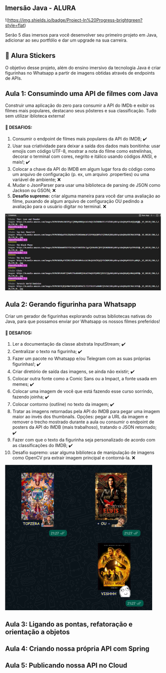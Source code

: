 ## Imersão Java - ALURA

!(https://img.shields.io/badge/Project-In%20Progress-brightgreen?style=flat)

Serão 5 dias imersos para você desenvolver seu primeiro projeto em Java, adicionar ao seu portfólio e dar um upgrade na sua carreira.


## :flower_playing_cards: Alura Stickers

O objetivo desse projeto, além do ensino imersivo da tecnologia Java é criar figurinhas no Whatsapp a partir de imagens obtidas através de endpoints de APIs.

## Aula 1: Consumindo uma API de filmes com Java

Construir uma aplicação do zero para consumir a API do IMDb e exibir os filmes mais populares, destacano seus pôsteres e sua classificação.
Tudo sem utilizar iblioteca externa!

#### :hot_face: DESAFIOS:

1. Consumir o endpoint de filmes mais populares da API do IMDB; :heavy_check_mark:
2. Usar sua criatividade para deixar a saída dos dados mais bonitinha: usar emojis com código UTF-8, mostrar a nota do filme como estrelinhas, decorar o terminal com cores, negrito e itálico usando códigos ANSI, e mais!; :heavy_check_mark:
3. Colocar a chave da API do IMDB em algum lugar fora do código como um arquivo de configuração (p. ex, um arquivo .properties) ou uma variável de ambiente; :x:
4. Mudar o JsonParser para usar uma biblioteca de parsing de JSON como Jackson ou GSON; :x:
5. **Desafio supremo:** criar alguma maneira para você dar uma avaliação ao filme, puxando de algum arquivo de configuração OU pedindo a avaliação para o usuário digitar no terminal. :x:

![Aula 1](https://github.com/rodrigoinco/alura-stickers/blob/main/aulas/Aula%201.png)

## Aula 2: Gerando figurinha para Whatsapp

Criar um gerador de figurinhas explorando outras bibliotecas nativas do Java, para que possamos enviar por Whatsapp os nossos filmes preferidos!

#### :hot_face: DESAFIOS:

1. Ler a documentação da classe abstrata InputStream; :heavy_check_mark:
2. Centralizar o texto na figurinha; :heavy_check_mark:
3. Fazer um pacote no Whatsapp e/ou Telegram com as suas próprias figurinhas!; :heavy_check_mark:
4. Criar diretório de saída das imagens, se ainda não existir; :heavy_check_mark:
5. Colocar outra fonte como a Comic Sans ou a Impact, a fonte usada em memes; :heavy_check_mark:
6. Colocar uma imagem de você que está fazendo esse curso sorrindo, fazendo joinha; :heavy_check_mark:
7. Colocar contorno (outline) no texto da imagem; :heavy_check_mark:
8. Tratar as imagens retornadas pela API do IMDB para pegar uma imagem maior ao invés dos thumbnails. Opções: pegar a URL da imagem e remover o trecho mostrado durante a aula ou consumir o endpoint de posters da API do IMDB (mais trabalhoso), tratando o JSON retornado; :heavy_check_mark:
9. Fazer com que o texto da figurinha seja personalizado de acordo com as classificações do IMDB; :heavy_check_mark:
10. Desafio supremo: usar alguma biblioteca de manipulação de imagens como OpenCV pra extrair imagem principal e contorná-la. :x:

![Aula 2](https://github.com/rodrigoinco/alura-stickers/blob/main/aulas/Aula%202.png)


## Aula 3: Ligando as pontas, refatoração e orientação a objetos

## Aula 4: Criando nossa própria API com Spring

## Aula 5: Publicando nossa API no Cloud